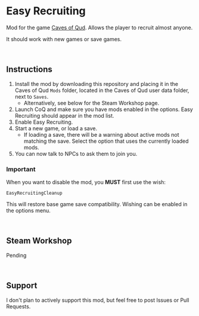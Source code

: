 # Easy Recruiting
 Mod for the game [Caves of Qud](http://www.cavesofqud.com/). Allows the player to recruit almost anyone.

It should work with new games or save games.

<br>

## Instructions

1. Install the mod by downloading this repository and placing it in the Caves of Qud `Mods` folder, located in the Caves of Qud user data folder, next to `Saves`.
    - Alternatively, see below for the Steam Workshop page.
2. Launch CoQ and make sure you have mods enabled in the options. Easy Recruiting should appear in the mod list.
3. Enable Easy Recruiting.
4. Start a new game, or load a save.
    - If loading a save, there will be a warning about active mods not matching the save. Select the option that uses the currently loaded mods.
5. You can now talk to NPCs to ask them to join you.

### **Important**

When you want to disable the mod, you **MUST** first use the wish:

```
EasyRecruitingCleanup
```

This will restore base game save compatibility. Wishing can be enabled in the options menu.

<br>

 ## Steam Workshop

 Pending

<br>

## Support

I don't plan to actively support this mod, but feel free to post Issues or Pull Requests.